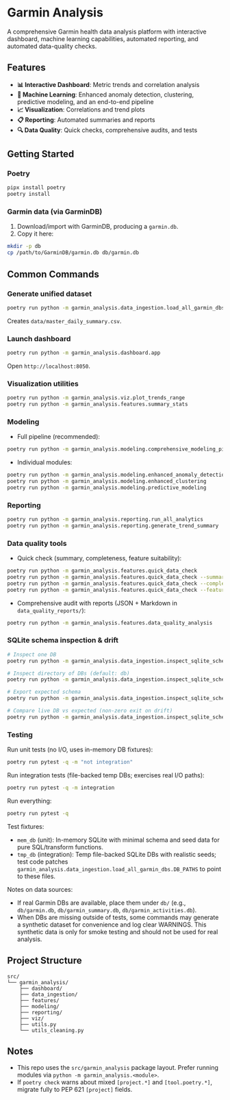 # Garmin Analysis

A comprehensive Garmin health data analysis platform with interactive dashboard, machine learning capabilities, automated reporting, and automated data-quality checks.

## Features

- **📊 Interactive Dashboard**: Metric trends and correlation analysis
- **🤖 Machine Learning**: Enhanced anomaly detection, clustering, predictive modeling, and an end-to-end pipeline
- **📈 Visualization**: Correlations and trend plots
- **📋 Reporting**: Automated summaries and reports
- **🔍 Data Quality**: Quick checks, comprehensive audits, and tests

## Getting Started

### Poetry
```bash
pipx install poetry
poetry install
```

### Garmin data (via GarminDB)
1) Download/import with GarminDB, producing a `garmin.db`.
2) Copy it here:
```bash
mkdir -p db
cp /path/to/GarminDB/garmin.db db/garmin.db
```

## Common Commands

### Generate unified dataset
```bash
poetry run python -m garmin_analysis.data_ingestion.load_all_garmin_dbs
```
Creates `data/master_daily_summary.csv`.

### Launch dashboard
```bash
poetry run python -m garmin_analysis.dashboard.app
```
Open `http://localhost:8050`.

### Visualization utilities
```bash
poetry run python -m garmin_analysis.viz.plot_trends_range
poetry run python -m garmin_analysis.features.summary_stats
```

### Modeling
- Full pipeline (recommended):
```bash
poetry run python -m garmin_analysis.modeling.comprehensive_modeling_pipeline
```
- Individual modules:
```bash
poetry run python -m garmin_analysis.modeling.enhanced_anomaly_detection
poetry run python -m garmin_analysis.modeling.enhanced_clustering
poetry run python -m garmin_analysis.modeling.predictive_modeling
```

### Reporting
```bash
poetry run python -m garmin_analysis.reporting.run_all_analytics
poetry run python -m garmin_analysis.reporting.generate_trend_summary
```

### Data quality tools
- Quick check (summary, completeness, feature suitability):
```bash
poetry run python -m garmin_analysis.features.quick_data_check            # full quick check
poetry run python -m garmin_analysis.features.quick_data_check --summary
poetry run python -m garmin_analysis.features.quick_data_check --completeness
poetry run python -m garmin_analysis.features.quick_data_check --features
```
- Comprehensive audit with reports (JSON + Markdown in `data_quality_reports/`):
```bash
poetry run python -m garmin_analysis.features.data_quality_analysis
```

### SQLite schema inspection & drift
```bash
# Inspect one DB
poetry run python -m garmin_analysis.data_ingestion.inspect_sqlite_schema db/garmin.db

# Inspect directory of DBs (default: db)
poetry run python -m garmin_analysis.data_ingestion.inspect_sqlite_schema --dir db

# Export expected schema
poetry run python -m garmin_analysis.data_ingestion.inspect_sqlite_schema export db/garmin.db reports/expected_schema.json

# Compare live DB vs expected (non‑zero exit on drift)
poetry run python -m garmin_analysis.data_ingestion.inspect_sqlite_schema compare db/garmin.db reports/expected_schema.json --fail-on-drift
```

### Testing
Run unit tests (no I/O, uses in-memory DB fixtures):
```bash
poetry run pytest -q -m "not integration"
```

Run integration tests (file-backed temp DBs; exercises real I/O paths):
```bash
poetry run pytest -q -m integration
```

Run everything:
```bash
poetry run pytest -q
```

Test fixtures:
- `mem_db` (unit): In-memory SQLite with minimal schema and seed data for pure SQL/transform functions.
- `tmp_db` (integration): Temp file-backed SQLite DBs with realistic seeds; test code patches `garmin_analysis.data_ingestion.load_all_garmin_dbs.DB_PATHS` to point to these files.

Notes on data sources:
- If real Garmin DBs are available, place them under `db/` (e.g., `db/garmin.db`, `db/garmin_summary.db`, `db/garmin_activities.db`).
- When DBs are missing outside of tests, some commands may generate a synthetic dataset for convenience and log clear WARNINGS. This synthetic data is only for smoke testing and should not be used for real analysis.

## Project Structure
```
src/
└── garmin_analysis/
    ├── dashboard/
    ├── data_ingestion/
    ├── features/
    ├── modeling/
    ├── reporting/
    ├── viz/
    ├── utils.py
    └── utils_cleaning.py
```

## Notes
- This repo uses the `src/garmin_analysis` package layout. Prefer running modules via `python -m garmin_analysis.<module>`.
- If `poetry check` warns about mixed `[project.*]` and `[tool.poetry.*]`, migrate fully to PEP 621 `[project]` fields.
